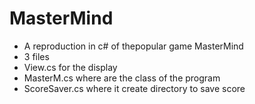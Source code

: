 # MasterMind
* A reproduction in c# of thepopular game MasterMind
* 3 files
* View.cs for the display
* MasterM.cs where are the class of the program
* ScoreSaver.cs where it create directory to save score
